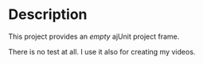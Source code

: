 # Description

This project provides an _empty_ ajUnit project frame. 

There is no test at all. I use it also for creating my videos. 


